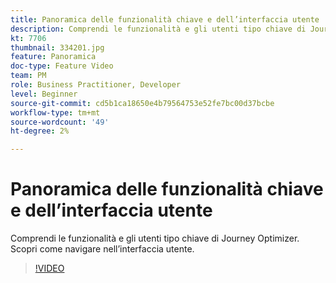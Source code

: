 ```yaml
---
title: Panoramica delle funzionalità chiave e dell’interfaccia utente
description: Comprendi le funzionalità e gli utenti tipo chiave di Journey Optimizer. Scopri come navigare nell’interfaccia utente.
kt: 7706
thumbnail: 334201.jpg
feature: Panoramica
doc-type: Feature Video
team: PM
role: Business Practitioner, Developer
level: Beginner
source-git-commit: cd5b1ca18650e4b79564753e52fe7bc00d37bcbe
workflow-type: tm+mt
source-wordcount: '49'
ht-degree: 2%

---
```



# Panoramica delle funzionalità chiave e dell’interfaccia utente

Comprendi le funzionalità e gli utenti tipo chiave di Journey Optimizer. Scopri come navigare nell’interfaccia utente.

>[!VIDEO](https://video.tv.adobe.com/v/334201?quality=12)

